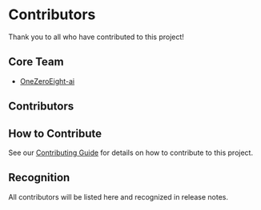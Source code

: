 # Contributors

Thank you to all who have contributed to this project!

## Core Team
- [OneZeroEight-ai](https://github.com/OneZeroEight-ai)

## Contributors
<!-- Add contributors here -->

## How to Contribute
See our [Contributing Guide](CONTRIBUTING.md) for details on how to contribute to this project.

## Recognition
All contributors will be listed here and recognized in release notes.
